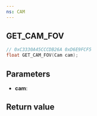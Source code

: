 ```yaml
---
ns: CAM
---
```

## GET_CAM_FOV

```c
// 0xC3330A45CCCDB26A 0xD6E9FCF5
float GET_CAM_FOV(Cam cam);
```


## Parameters
* **cam**: 

## Return value
